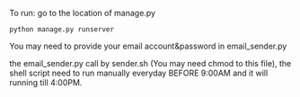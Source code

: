 
To run:
    go to the location of manage.py 
    
    
    python manage.py runserver
You may need to provide your email account&password in email_sender.py

the email_sender.py call by sender.sh (You may need chmod to this file), the shell script need to run manually everyday BEFORE 9:00AM and it will running till 4:00PM. 
